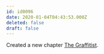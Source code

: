 ```yaml
---
id: id0096
date: 2020-01-04T04:43:53.000Z
deleted: false
draft: false
---
```


Created a new chapter [The Graffitist][1].

[1]: the-graffitist.html